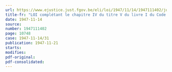 ```yaml
---
url: https://www.ejustice.just.fgov.be/eli/loi/1947/11/14/1947111402/justel
title-fr: "LOI complétant le chapitre IV du titre V du livre I du Code civil relatif aux demandes en nullité de mariage"
date: 1947-11-14
source:
number: 1947111402
page: 10748
case: 1947-11-14/31
publication: 1947-11-21
starts:
modifies:
pdf-original:
pdf-consolidated:
---
```


